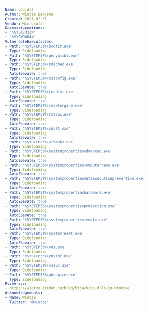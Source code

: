 ```yaml
---
Name: bcd.dll
Author: Wietze Beukema
Created: 2021-02-27
Vendor: Microsoft
ExpectedLocations:
- '%SYSTEM32%'
- '%SYSWOW64%'
VulnerableExecutables:
- Path: '%SYSTEM32%\bootim.exe'
  Type: Sideloading
- Path: '%SYSTEM32%\genvalobj.exe'
  Type: Sideloading
- Path: '%SYSTEM32%\mdsched.exe'
  Type: Sideloading
  AutoElevate: true
- Path: '%SYSTEM32%\msconfig.exe'
  Type: Sideloading
  AutoElevate: true
- Path: '%SYSTEM32%\recdisc.exe'
  Type: Sideloading
  AutoElevate: true
- Path: '%SYSTEM32%\resetengine.exe'
  Type: Sideloading
- Path: '%SYSTEM32%\rstrui.exe'
  Type: Sideloading
  AutoElevate: true
- Path: '%SYSTEM32%\sdclt.exe'
  Type: Sideloading
  AutoElevate: true
- Path: '%SYSTEM32%\srtasks.exe'
  Type: Sideloading
- Path: '%SYSTEM32%\systempropertiesadvanced.exe'
  Type: Sideloading
  AutoElevate: true
- Path: '%SYSTEM32%\systempropertiescomputername.exe'
  Type: Sideloading
  AutoElevate: true
- Path: '%SYSTEM32%\systempropertiesdataexecutionprevention.exe'
  Type: Sideloading
  AutoElevate: true
- Path: '%SYSTEM32%\systempropertieshardware.exe'
  Type: Sideloading
  AutoElevate: true
- Path: '%SYSTEM32%\systempropertiesprotection.exe'
  Type: Sideloading
  AutoElevate: true
- Path: '%SYSTEM32%\systempropertiesremote.exe'
  Type: Sideloading
  AutoElevate: true
- Path: '%SYSTEM32%\systemreset.exe'
  Type: Sideloading
  AutoElevate: true
- Path: '%SYSTEM32%\vds.exe'
  Type: Sideloading
- Path: '%SYSTEM32%\vdsldr.exe'
  Type: Sideloading
- Path: '%SYSTEM32%\vssvc.exe'
  Type: Sideloading
- Path: '%SYSTEM32%\wbengine.exe'
  Type: Sideloading
Resources:
- https://wietze.github.io/blog/hijacking-dlls-in-windows
Acknowledgements:
- Name: Wietze
  Twitter: '@wietze'
---
```


